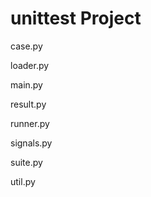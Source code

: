 # unittest Project

case.py

loader.py

main.py

result.py

runner.py

signals.py

suite.py

util.py
